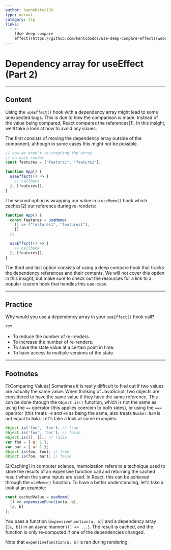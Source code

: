 ```yaml
---
author: kapnobatai136
type: normal
category: tip
links:
  - >-
    [Use deep compare
    effect](https://github.com/kentcdodds/use-deep-compare-effect){website}
---
```


# Dependency array for useEffect (Part 2)


---

## Content

Using the `useEffect()` hook with a dependency array might lead to some unexpected bugs. This is due to how the comparison is made. Instead of the value being compared, React compares the references[1]. In this insight, we'll take a look at how to avoid any issues. 

The first consists of moving the dependency array outside of the component, although in some cases this might not be possible.

```js
// now we aren't re-creating the array
// on each render
const features = ["feature1", "feature2"];

function App() {
  useEffect(() => {
    // callback
  }, [features]);
}
```

The second option is wrapping our value in a `useMemo()` hook which caches[2] our reference during re-renders:

```js
function App() {
  const features = useMemo(
    () => ["features1", "features2"],
    []
  );

  useEffect(() => {
    // callback
  }, [features]);
}
```

The third and last option consists of using a deep compare hook that tracks the dependency references and their contents. We will not cover this option in this insight, but make sure to check out the resources for a link to a popular custom hook that handles this use-case.


---

## Practice

Why would you use a dependency array in your `useEffect()` hook call?

???

- To reduce the number of re-renders.
- To increase the number of re-renders.
- To save the state value at a certain point in time.
- To have access to multiple versions of the state.


---

## Footnotes

[1:Comparing Values]
Sometimes it is really difficult to find out if two values are actually the same value. When thinking of JavaScript, two objects are considered to have the same value if they have the same reference. This can be done through the `Object.is()` function, which is not the same as using the `==` operator (this applies coercion to both sides), or using the `===` operator (this treats `-0` and `+0` as being the same, also treats `Number.NaN` is not equal to `NaN`). Let's take a look at some examples:

```js
Object.is('foo', 'foo'); // true
Object.is('foo', 'bar'); // false
Object.is([], []); // false
var foo = { a: 1 };
var bar = { a: 1 };
Object.is(foo, foo); // true
Object.is(foo, bar); // false
```

[2:Caching]
In computer science, memoization refers to a technique used to store the results of an expensive function call and returning the cached result when the same inputs are used. In React, this can be achieved through the `useMemo()` function. To have a better understanding, let's take a look at an example:

```js
const cachedValue = useMemo(
  () => expensiveFunction(a, b),
  [a, b]
);
```

You pass a function (`expensiveFunction(a, b)`) and a dependency array (`[a, b]`) in an async manner (`() => ...`). The result is cached, and the function is only re-computed if one of the dependencies changed.

Note that `expensivefunction(a, b)` is ran during rendering.
